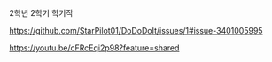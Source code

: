 2학년 2학기 학기작

https://github.com/StarPilot01/DoDoDoIt/issues/1#issue-3401005995

https://youtu.be/cFRcEqi2p98?feature=shared
